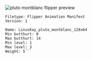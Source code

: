 ![pluto montblanc flipper preview](https://i.imgur.com/Msz3upd.png)

```
Filetype: Flipper Animation Manifest
Version: 1

Name: LinusKay_pluto_montblanc_128x64
Min butthurt: 0
Max butthurt: 14
Min level: 1
Max level: 3
Weight: 5```
